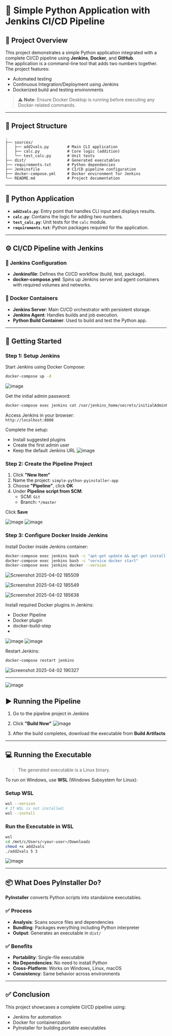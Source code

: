 # 🧪 Simple Python Application with Jenkins CI/CD Pipeline

## 📌 Project Overview

This project demonstrates a simple Python application integrated with a complete CI/CD pipeline using **Jenkins**, **Docker**, and **GitHub**.  
The application is a command-line tool that adds two numbers together. The project features:

- Automated testing
- Continuous Integration/Deployment using Jenkins
- Dockerized build and testing environments

> ⚠️ **Note**: Ensure Docker Desktop is running before executing any Docker-related commands.

---

## 🧩 Project Structure

```
.
├── sources/
│   ├── add2vals.py        # Main CLI application
│   ├── calc.py            # Core logic (addition)
│   └── test_calc.py       # Unit tests
├── dist/                  # Generated executables
├── requirements.txt       # Python dependencies
├── Jenkinsfile            # CI/CD pipeline configuration
├── docker-compose.yml     # Docker environment for Jenkins
└── README.md              # Project documentation
```

---

## 🐍 Python Application

- **`add2vals.py`**: Entry point that handles CLI input and displays results.
- **`calc.py`**: Contains the logic for adding two numbers.
- **`test_calc.py`**: Unit tests for the `calc` module.
- **`requirements.txt`**: Python packages required for the application.

---

## ⚙️ CI/CD Pipeline with Jenkins

### 🔧 Jenkins Configuration

- **Jenkinsfile**: Defines the CI/CD workflow (build, test, package).
- **docker-compose.yml**: Spins up Jenkins server and agent containers with required volumes and networks.

### 🐳 Docker Containers

- **Jenkins Server**: Main CI/CD orchestrator with persistent storage.
- **Jenkins Agent**: Handles builds and job execution.
- **Python Build Container**: Used to build and test the Python app.

---

## 🚀 Getting Started

### Step 1: Setup Jenkins

Start Jenkins using Docker Compose:
```bash
docker-compose up -d
```
![image](https://github.com/user-attachments/assets/8bb2d13a-f674-4474-9a44-2287da9a10ba)

Get the initial admin password:
```bash
docker-compose exec jenkins cat /var/jenkins_home/secrets/initialAdminPassword
```

Access Jenkins in your browser:  
`http://localhost:8080`

Complete the setup:
- Install suggested plugins
- Create the first admin user
- Keep the default Jenkins URL
![image](https://github.com/user-attachments/assets/969564bb-a606-460f-9925-08e1c299f7c0)

### Step 2: Create the Pipeline Project

1. Click **"New Item"**
2. Name the project: `simple-python-pyinstaller-app`
3. Choose **"Pipeline"**, click **OK**
4. Under **Pipeline script from SCM**:
   - SCM: `Git`
   - Branch: `*/master`

Click **Save**

![image](https://github.com/user-attachments/assets/aaa65a87-376e-4be5-9881-55cf91ff0ae2)
![image](https://github.com/user-attachments/assets/93d6690d-bef1-455a-9ab9-a052badd5e49)


### Step 3: Configure Docker Inside Jenkins

Install Docker inside Jenkins container:
```bash
docker-compose exec jenkins bash -c "apt-get update && apt-get install -y docker.io"
docker-compose exec jenkins bash -c "service docker start"
docker-compose exec jenkins docker --version
```
![Screenshot 2025-04-02 185509](https://github.com/user-attachments/assets/eae23ce2-d629-4c0c-a62a-7c77cf53f1a8)

![Screenshot 2025-04-02 185549](https://github.com/user-attachments/assets/4f4af70a-4e18-46c6-ba59-e2289466cd25)

![Screenshot 2025-04-02 185638](https://github.com/user-attachments/assets/c833c8ce-e700-4140-8bef-0921681cfbec)

Install required Docker plugins in Jenkins:
- Docker Pipeline
- Docker plugin
- docker-build-step
- 
![image](https://github.com/user-attachments/assets/9c9b3ac8-0bd8-4b21-9230-b365d3743f4d)
![image](https://github.com/user-attachments/assets/17c8de84-624b-4ace-972c-c26d0b047524)


Restart Jenkins:
```bash
docker-compose restart jenkins
```
![Screenshot 2025-04-02 190327](https://github.com/user-attachments/assets/96ae0671-5a33-43bc-ad48-b6d2a8fce765)

---
![image](https://github.com/user-attachments/assets/491db0ec-86ae-4a5a-a857-acdb9bf3723c)


## ▶️ Running the Pipeline

1. Go to the pipeline project in Jenkins
2. Click **"Build Now"**
![image](https://github.com/user-attachments/assets/a03ce130-60b4-4081-bb2e-672ad12cbb20)


4. After the build completes, download the executable from **Build Artifacts**

---

## 💻 Running the Executable

> The generated executable is a Linux binary.

To run on Windows, use **WSL** (Windows Subsystem for Linux):

### Setup WSL

```bash
wsl --version
# If WSL is not installed:
wsl --install
```

### Run the Executable in WSL

```bash
wsl
cd /mnt/c/Users/<your-user>/Downloads
chmod +x add2vals
./add2vals 5 3
```
![image](https://github.com/user-attachments/assets/27cb822a-b71e-43dd-8372-b86bb403d72f)


---

## 📦 What Does PyInstaller Do?

**PyInstaller** converts Python scripts into standalone executables.

### ✅ Process

- **Analysis**: Scans source files and dependencies
- **Bundling**: Packages everything including Python interpreter
- **Output**: Generates an executable in `dist/`

### ✅ Benefits

- **Portability**: Single-file executable
- **No Dependencies**: No need to install Python
- **Cross-Platform**: Works on Windows, Linux, macOS
- **Consistency**: Same behavior across environments

---

## ✅ Conclusion

This project showcases a complete CI/CD pipeline using:

- Jenkins for automation
- Docker for containerization
- PyInstaller for building portable executables

